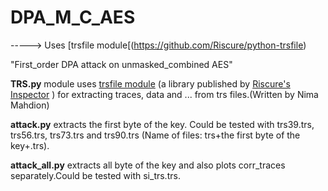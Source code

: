 # DPA_M_C_AES
-----> Uses [trsfile module[(https://github.com/Riscure/python-trsfile)

"First_order DPA attack on unmasked_combined AES"

**TRS.py** module uses [trsfile module](https://github.com/Riscure/python-trsfile) (a library published by [Riscure's Inspector](https://www.riscure.com/security-tools/inspector-sca/)
) for extracting traces, data and ... from trs files.(Written by Nima Mahdion)

**attack.py** extracts the first byte of the key. Could be tested with trs39.trs, trs56.trs, trs73.trs and trs90.trs (Name of files: trs+the first byte of the key+.trs).

**attack_all.py** extracts all byte of the key and also plots corr_traces separately.Could be tested with si_trs.trs.
